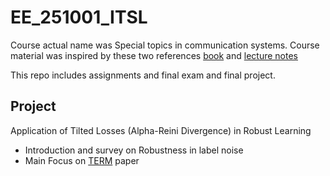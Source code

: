 # EE_251001_ITSL

Course actual name was Special topics in communication systems. Course material was inspired by these two references [book](https://people.lids.mit.edu/yp/homepage/data/itbook-export.pdf) and [lecture notes](https://web.stanford.edu/class/stats311/lecture-notes.pdf)

This repo includes assignments and final exam and final project.

## Project

Application of Tilted Losses (Alpha-Reini Divergence) in Robust Learning

- Introduction and survey on Robustness in label noise
- Main Focus on [TERM](https://www.jmlr.org/papers/volume24/21-1095/21-1095.pdf) paper
